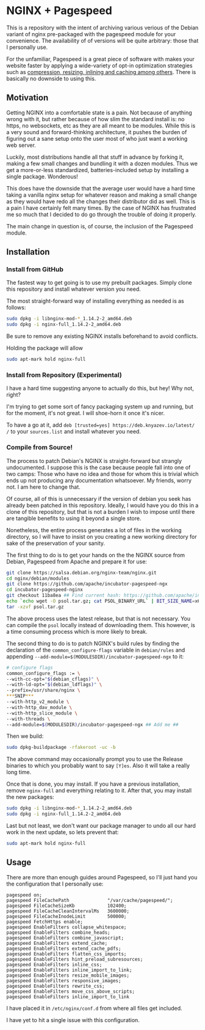 # NGINX + Pagespeed

This is a repository with the intent of archiving various verious of the Debian variant of nginx pre-packaged with the pagespeed module for your convenience. The availability of of versions will be quite arbitrary: those that I personally use.

For the unfamiliar, Pagespeed is a great piece of software with makes your website faster by applying a wide-variety of opt-in optimization strategies such as [compression, resizing, inlining and caching among others](https://www.modpagespeed.com/examples/). There is basically no downside to using this.

## Motivation

Getting NGINX into a comfortable state is a pain. Not because of anything wrong with it, but rather because of how slim the standard install is: no https, no websockets, etc as they are all meant to be modules. While this is a very sound and forward-thinking architecture, it pushes the burden of figuring out a sane setup onto the user most of who just want a working web server.

Luckily, most distributions handle all that stuff in advance by forking it, making a few small changes and bundling it with a dozen modules. Thus we get a more-or-less standardized, batteries-included setup by installing a single package. Wonderous!

This does have the downside that the average user would have a hard time taking a vanilla nginx setup for whatever reason and making a small change as they would have redo all the changes their distributor did as well. This is a pain I have certainly felt many times. By the case of NGINX has frustrated me so much that I decided to do go through the trouble of doing it properly.

The main change in question is, of course, the inclusion of the Pagespeed module.

## Installation
### Install from GitHub

The fastest way to get going is to use my prebuilt packages. Simply clone this repository and install whatever version you need. 

The most straight-forward way of installing everything as needed is as follows:

```bash
sudo dpkg -i libnginx-mod-*_1.14.2-2_amd64.deb
sudo dpkg -i nginx-full_1.14.2-2_amd64.deb
```

Be sure to remove any existing NGINX installs beforehand to avoid conflicts.

Holding the package will allow 
```bash
sudo apt-mark hold nginx-full
```

### Install from Repository (Experimental)

I have a hard time suggesting anyone to actually do this, but hey! Why not, right?

I'm trying to get some sort of fancy packaging system up and running, but for the moment, it's not great. I will shoe-horn it once it's nicer.

To have a go at it, add `deb [trusted=yes] https://deb.knyazev.io/latest/ /` to your `sources.list` and install whatever you need.


### Compile from Source!

The process to patch Debian's NGINX is straight-forward but strangly undocumented. I suppose this is the case because people fall into one of two camps: Those who have no idea and those for whom this is trivial which ends up not producing any documentation whatsoever. My friends, worry not. I am here to change that.

Of course, all of this is unnecessary if the version of debian you seek has already been patched in this repository. Ideally, I would have you do this in a clone of this repository, but that is not a burden I wish to impose until there are tangible benefits to using it beyond a single store.

Nonetheless, the entire process generates a lot of files in the working directory, so I will have to insist on you creating a new working directory for sake of the preservation of your sanity.

The first thing to do is to get your hands on the the NGINX source from Debian, Pagespeed from Apache and prepare it for use:

```bash
git clone https://salsa.debian.org/nginx-team/nginx.git
cd nginx/debian/modules
git clone https://github.com/apache/incubator-pagespeed-ngx
cd incubator-pagespeed-nginx
git checkout 11ba8ea ## Find current hash: https://github.com/apache/incubator-pagespeed-ngx/releases/tag/latest-stable
echo `echo wget -O psol.tar.gz; cat PSOL_BINARY_URL` | BIT_SIZE_NAME=x64 bash
tar -xzvf psol.tar.gz
```

The above process uses the latest release, but that is not necessary. You can compile the `psol` locally instead of downloading them. This however, is a time consuming process which is more likely to break.

The second thing to do is to patch NGINX's build rules by finding the declaration of the `common_configure-flags` variable in `debian/rules` and appending `--add-module=$(MODULESDIR)/incubator-pagespeed-ngx` to it:

```bash
# configure flags
common_configure_flags := \
--with-cc-opt="$(debian_cflags)" \
--with-ld-opt="$(debian_ldflags)" \
--prefix=/usr/share/nginx \
***SNIP***
--with-http_v2_module \
--with-http_dav_module \
--with-http_slice_module \
--with-threads \
--add-module=$(MODULESDIR)/incubator-pagespeed-ngx ## Add me ##
```

Then we build:

```bash
sudo dpkg-buildpackage -rfakeroot -uc -b
```

The above command may occasionally prompt you to use the Release binaries to which you probably want to say `[Y]es`. Also it will take a really long time.

Once that is done, you may install. If you have a previous installation, remove `nginx-full` and everything relating to it. After that, you may install the new packages:

```bash
sudo dpkg -i libnginx-mod-*_1.14.2-2_amd64.deb
sudo dpkg -i nginx-full_1.14.2-2_amd64.deb
```

Last but not least, we don't want our package manager to undo all our hard work in the next update, so lets prevent that:

```bash
sudo apt-mark hold nginx-full
```

## Usage

There are more than enough guides around Pagespeed, so I'll just hand you the configuration that I personally use:

```
pagespeed on;
pagespeed FileCachePath              "/var/cache/pagespeed/";
pagespeed FileCacheSizeKb            102400;
pagespeed FileCacheCleanIntervalMs   3600000;
pagespeed FileCacheInodeLimit        500000;
pagespeed FetchHttps enable;
pagespeed EnableFilters collapse_whitespace;
pagespeed EnableFilters combine_heads;
pagespeed EnableFilters combine_javascript;
pagespeed EnableFilters extend_cache;
pagespeed EnableFilters extend_cache_pdfs;
pagespeed EnableFilters flatten_css_imports;
pagespeed EnableFilters hint_preload_subresources;
pagespeed EnableFilters inline_css;
pagespeed EnableFilters inline_import_to_link;
pagespeed EnableFilters resize_mobile_images;
pagespeed EnableFilters responsive_images;
pagespeed EnableFilters rewrite_css;
pagespeed EnableFilters move_css_above_scripts;
pagespeed EnableFilters inline_import_to_link
```

I have placed it in `/etc/nginx/conf.d` from where all files get included.

I have yet to hit a single issue with this configuration.
